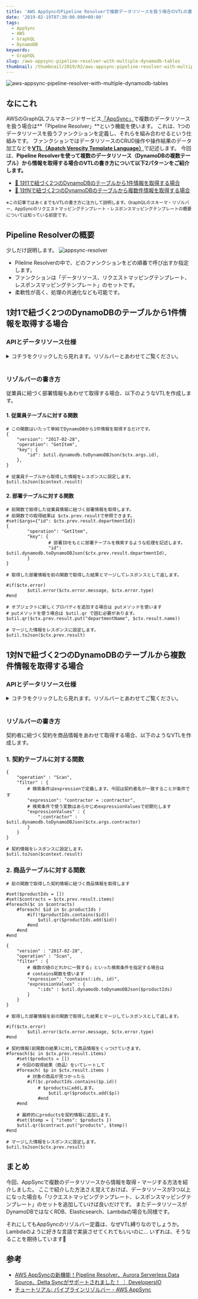 ```yaml
---
title: 'AWS AppSyncのPipeline Resolverで複数データリソースを扱う場合のVTLの書き方'
date: '2019-02-19T07:30:00.000+09:00'
tags:
  - AppSync
  - AWS
  - GraphQL
  - DynamoDB
keywords:
  - GraphQL
slug: /aws-appsync-pipeline-resolver-with-multiple-dynamodb-tables
thumbnail: /thumbnail/2019/02/aws-appsync-pipeline-resolver-with-multiple-dynamodb-tables.png
---
```


![aws-appsync-pipeline-resolver-with-multiple-dynamodb-tables](/thumbnail/2019/02/aws-appsync-pipeline-resolver-with-multiple-dynamodb-tables.png)


## なにこれ 

AWSのGraphQLフルマネージドサービス[「AppSync」](https://aws.amazon.com/jp/appsync/)で複数のデータリソースを扱う場合は**「Pipeline Resolver」**という機能を使います。
これは、1つのデータリソースを扱うファンクションを定義し、それらを組み合わせるという仕組みです。
ファンクションではデータリソースのCRUD操作や操作結果のデータ加工などを[**VTL（Apatch Verocity Template Language）**](http://velocity.apache.org/engine/1.7/vtl-reference.html)で記述します。
今回は、**Pipeline Resolverを使って複数のデータリソース（DynamoDBの複数テーブル）から情報を取得する場合のVTLの書き方について以下2パターンをご紹介します。**


* [🔰 1対1で紐づく2つのDynamoDBのテーブルから1件情報を取得する場合](#1対1で紐づく2つのdynamodbのテーブルから1件情報を取得する場合)
* [💪 1対Nで紐づく2つのDynamoDBのテーブルから複数件情報を取得する場合](#1対nで紐づく2つのdynamodbのテーブルから複数件情報を取得する場合)

<small>※この記事ではあくまでもVTLの書き方に注力して説明します。GraphQLのスキーマ・リゾルバー、AppSyncのリクエストマッピングテンプレート・レスポンスマッピングテンプレートの概要については知っている前提です。</small>

## Pipeline Resolverの概要

少しだけ説明します。
![appsync-resolver](appsync-resolver.png)

* Pileline Resolverの中で、どのファンクションをどの順番で呼び出すか指定します。
* ファンクションは「データリソース、リクエストマッピングテンプレート、レスポンスマッピングテンプレート」のセットです。
* 柔軟性が高く、処理の共通化なども可能です。


## 1対1で紐づく2つのDynamoDBのテーブルから1件情報を取得する場合

### APIとデータリソース仕様

<details><summary>コチラをクリックしたら見れます。リゾルバーとあわせてご覧ください。</summary><div>
<br/>

`{"id":"1000"}`を引数にAPIを呼び出すと以下の結果がレスポンスで返ってくる想定です。

```json:title=APIのレスポンス
{
    "id": "1000",
    "name": "ギャッツビー太郎",
    "departmentId": "9001",
    "departmentName": "総務部"
}
```

#### Queryのスキーマ

```
type Sample1 {
    id: ID!
    name: String!
    departmentId: String!
    departmentName: String
}

query {
    sample1(id: ID!): Sample1
}
```

#### 取得対象データ

```markdown:title=従業員テーブル（employeeテーブル） ※簡単のため１件のみ
* id: 100
* name: ギャッツビー太郎
* departmentId: 9001
```

```markdown:title=部署テーブル（departmentテーブル） ※簡単のため１件のみ
* id: 9001
* name: 総務部
```


</div></details>
<br/>


### リゾルバーの書き方
従業員に紐づく部署情報もあわせて取得する場合、以下のようなVTLを作成します。


#### 1. 従業員テーブルに対する関数

```vtl:title=リクエストマッピングテンプレート
# この関数はいたって単純でDynamoDBから1件情報を取得するだけです。
{
    "version": "2017-02-28",
    "operation": "GetItem",
    "key": {
        "id": $util.dynamodb.toDynamoDBJson($ctx.args.id),
    },
}
```

```vtl:title=レスポンスマッピングテンプレート
# 従業員テーブルから取得した情報をレスポンスに設定します。
$util.toJson($context.result)
```


#### 2. 部署テーブルに対する関数

```vtl:title=リクエストマッピングテンプレート
# 前関数で取得した従業員情報に紐づく部署情報を取得します。
# 前関数での取得結果は $ctx.prev.resultで参照できます。
#set($args={"id": $ctx.prev.result.departmentId})
{
        "operation": "GetItem",
        "key": {
                # 部署IDをもとに部署テーブルを検索するような処理を記述します。
                "id": $util.dynamodb.toDynamoDBJson($ctx.prev.result.departmentId),
        }
}
```


```vtl:title=レスポンスマッピングテンプレート
# 取得した部署情報を前の関数で取得した結果とマージしてレスポンスとして返します。

#if($ctx.error)
        $util.error($ctx.error.message, $ctx.error.type)
#end

# オブジェクトに新しくプロパティを追加する場合は putメソッドを使います
# putメソッドを使う場合は $util.qr で囲む必要があります。
$util.qr($ctx.prev.result.put("departmentName", $ctx.result.name))

# マージした情報をレスポンスに設定します。
$util.toJson($ctx.prev.result)
```







## 1対Nで紐づく2つのDynamoDBのテーブルから複数件情報を取得する場合

### APIとデータリソース仕様

<details><summary>コチラをクリックしたら見れます。リゾルバーとあわせてご覧ください。</summary><div>
<br/>

まずは想定するAppSyncのスキーマとデータリソースを説明します。
`{ "contractor":"ギャッツビー太郎"}`を引数にAPIを呼び出すと以下の結果がレスポンスで返ってくる想定です。

```json:title=APIのレスポンス
{
    "contracts": {
        "items": [
            {
            	"id": "1000",
                "name": "〇〇〇案件",
                "contractor": "ギャッツビー太郎",
                "productIds": [
                    "2001",
                    "2002"
                ],
                "products": [
                    {
                        "id": "2001",
                        "name": "トマト"
                    },
                    {
                        "id": "2002",
                        "name": "ナス"
                    }
                ]
            },
            {
            	"id": "1001",
                "name": "△△△案件",
                "contractor": "ギャッツビー太郎",
                "productIds": [
                    "2002",
                    "2003"
                ],
                "products": [
                    {
                        "id": "2002",
                        "name": "ナス"
                    },
                    {
                        "id": "2003",
                        "name": "キュウリ"
                    }
                ]
            }
        ]
    }
}
```

#### Queryのスキーマ

```

type Contracts {
    items: [Contract]
}

type Contract {
    id: ID!
    name: String!
    contractor: String!
    productIds: [ID]
    products: [Product]
}

type Product {
    id: ID!
    name: String
}

query {
    getContracts(contractor: String!): Contracts
}
```

#### 取得対象データ

```markdown:title=契約テーブル（Contructテーブル） 2件
* id: 1000
* name: 〇〇〇案件
* contractor: ギャッツビー太郎
* productIds: [2001,2002]

* id: 1001
* name: △△△案件
* contractor: ギャッツビー太郎
* productIds: [2002,2003]
```

```markdown:title=商品テーブル（productテーブル） 3件
* id: 2001
* name: トマト

* id: 2002
* name: ナス

* id: 2003
* name: キュウリ
```

</div></details>
<br/>


### リゾルバーの書き方

契約者に紐づく契約を商品情報をあわせて取得する場合、以下のようなVTLを作成します。


### 1. 契約テーブルに対する関数

```vtl:title=リクエストマッピングテンプレート
{
    "operation" : "Scan",
    "filter" : {
        # 検索条件はexpressionで定義します。今回は契約者名が一致することが条件です
        "expression": "contractor = :contractor",
        # 検索条件で使う変数はあらかじめexpressionValuesで初期化します
        "expressionValues" : {
            ":contractor" : $util.dynamodb.toDynamoDBJson($ctx.args.contractor)
        }
    }
}
```

```vtl:title=レスポンスマッピングテンプレート
# 契約情報をレスポンスに設定します。
$util.toJson($context.result)
```


### 2. 商品テーブルに対する関数

```vtl:title=リクエストマッピングテンプレート
# 前の関数で取得した契約情報に紐づく商品情報を取得します

#set($productIds = [])
#set($contracts = $ctx.prev.result.items)
#foreach($c in $contracts)
    #foreach( $id in $c.productIds )
        #if(!$productIds.contains($id))
            $util.qr($productIds.add($id))
        #end
    #end
#end

{
    "version" : "2017-02-28",
    "operation" : "Scan",
    "filter" : {
        # 複数の値のどれかに一致する」といった検索条件を指定する場合は
        # contains関数を使います
        "expression": "contains(:ids, id)",
        "expressionValues" : {
            ":ids" : $util.dynamodb.toDynamoDBJson($productIds)
        }
    }
}
```


```vtl:title=レスポンスマッピングテンプレート
# 取得した部署情報を前の関数で取得した結果とマージしてレスポンスとして返します。

#if($ctx.error)
        $util.error($ctx.error.message, $ctx.error.type)
#end

# 契約情報(前関数の結果)に対して商品情報をくっつけていきます。
#foreach($c in $ctx.prev.result.items)
	#set($products = [])    
    # 今回の取得結果（商品）をいてレートして
    #foreach( $p in $ctx.result.items )
        # 対象の商品が見つかったら
        #if($c.productIds.contains($p.id))
            # $productsにaddします。
                $util.qr($products.add($p))
            #end
    #end
        
    # 最終的にproductsを契約情報に追加します。
    #set($temp = { "items": $products })
    $util.qr($contract.put("products", $temp))
#end

# マージした情報をレスポンスに設定します。
$util.toJson($ctx.prev.result)
```



## まとめ

今回、AppSyncで複数のデータリソースから情報を取得・マージする方法を紹介しました。
ここで紹介した方法さえ覚えておけば、データリソースが3つ以上になった場合も「リクエストマッピングテンプレート、レスポンスマッピングテンプレート」のセットを追加していけば良いだけです。
またデータリソースがDynamoDBではなくRDB、Elasticsearch、Lambdaの場合も同様です。

それにしてもAppSyncのリゾルバー定義は、なぜVTL縛りなのでしょうか。Lambdaのように好きな言語で実装させてくれてもいいのに... いずれは、そうなることを期待しています🍅


## 参考
* [AWS AppSyncの新機能！Pipeline Resolver、Aurora Serverless Data Source、Delta Syncがサポートされました！ ｜ DevelopersIO](https://dev.classmethod.jp/cloud/aws/appsync-updates-11-21/)
* [チュートリアル: パイプラインリゾルバー - AWS AppSync](https://docs.aws.amazon.com/ja_jp/appsync/latest/devguide/tutorial-pipeline-resolvers.html)

